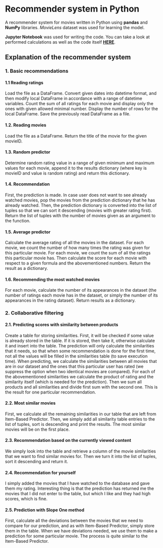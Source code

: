 # Recommender system in Python

A recommender system for movies written in Python using **pandas** and **NumPy** libraries. *MovieLens* dataset was used for learning the model.

**Jupyter Notebook** was used for writing the code. You can take a look at performed calculations as well as the code itself [**HERE**](https://github.com/MrPatrek/python-movielens-recommender-system/blob/main/python-movielens-rec-sys.ipynb).

## Explanation of the recommender system

### 1. Basic recommendations

#### 1.1 Reading ratings

Load the file as a DataFrame. Convert given dates into datetime format, and then modify local DataFrame in accordance with a range of datetime variables. Count the sum of all ratings for each movie and display only the ones with given allowed minimal number. Display the number of rows for the local DataFrame. Save the previously read DataFrame as a file.

#### 1.2. Reading movies

Load the file as a DataFrame. Return the title of the movie for the given movieID.

#### 1.3. Random predictor

Determine random rating value in a range of given minimum and maximum values for each movie, append it to the results dictionary (where key is movieID and value is random rating) and return this dictionary.

#### 1.4. Recommendation

First, the prediction is made. In case user does not want to see already watched movies, pop the movies from the prediction dictionary that he has already watched. Then, the prediction dictionary is converted into the list of tuples so that we can sort it descending (movies with greater rating first). Return the list of tuples with the number of movies given as an argument to the function.

#### 1.5. Average predictor

Calculate the average rating of all the movies in the dataset. For each movie, we count the number of how many times the rating was given for this particular movie. For each movie, we count the sum of all the ratings this particular movie has. Then calculate the score for each movie with respect to a given formula and the abovementioned numbers. Return the result as a dictionary.

#### 1.6. Recommending the most watched movies

For each movie, calculate the number of its appearances in the dataset (the number of ratings each movie has in the dataset, or simply the number of its appearances in the rating dataset). Return results as a dictionary.

### 2. Collaborative filtering

#### 2.1. Predicting scores with similarity between products

Create a table for storing similarities. First, it will be checked if some value is already stored in the table. If it is stored, then take it, otherwise calculate it and insert into the table. The prediction will only calculate the similarities that it needs, so that when some recommendation is done for the first time, not all the values will be filled in the similarities table (to save execution time). When predicting, we calculate the similarities between all movies that are in our dataset and the ones that this particular user has rated (we suppress the option when two identical movies are compared). For each of the abovementioned similarities we calculate the product of rating and the similarity itself (which is needed for the prediction). Then we sum all products and all similarities and divide first sum with the second one. This is the result for one particular recommendation.

#### 2.2. Most similar movies

First, we calculate all the remaining similarities in our table that are left from Item-Based Predictor. Then, we simply add all similarity table entries to the list of tuples, sort is descending and print the results. The most similar movies will be on the first place.

#### 2.3. Recommendation based on the currently viewed content

We simply look into the table and retrieve a column of the movie similarities that we want to find similar movies for. Then we turn it into the list of tuples, sort it descending and return it.

#### 2.4. Recommendation for yourself

I simply added the movies that I have watched to the database and gave them my rating. Interesting thing is that the prediction has returned me the movies that I did not enter to the table, but which I like and they had high scores, which is fine.

#### 2.5. Prediction with Slope One method

First, calculate all the deviations between the movies that we need to compare for our prediction, and as with Item-Based Predictor, simply store them in the table. When we have deviations needed, we use them to make a prediction for some particular movie. The process is quite similar to the Item-Based Predictor.
